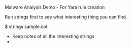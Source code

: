 Malware Analysis Demo - For Yara rule creation

Run strings first to see what interesting thing you can find.

$ strings sample.cpl

- Keep notes of all the interesting strings
- 